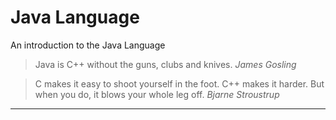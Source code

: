 # Java Language



An introduction to the Java Language

> Java is C++ without the guns, clubs and knives.
*James Gosling*

>C makes it easy to shoot yourself in the foot. C++ makes it harder.  But when you do, it blows your whole leg off.
*Bjarne Stroustrup*



---


